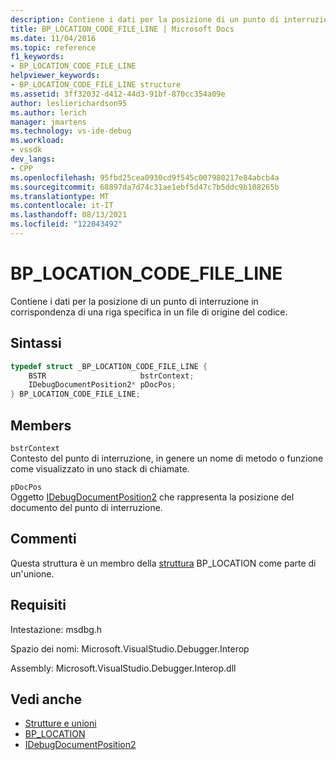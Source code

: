 ```yaml
---
description: Contiene i dati per la posizione di un punto di interruzione in corrispondenza di una riga specifica in un file di origine del codice.
title: BP_LOCATION_CODE_FILE_LINE | Microsoft Docs
ms.date: 11/04/2016
ms.topic: reference
f1_keywords:
- BP_LOCATION_CODE_FILE_LINE
helpviewer_keywords:
- BP_LOCATION_CODE_FILE_LINE structure
ms.assetid: 3ff32032-d412-44d3-91bf-870cc354a09e
author: leslierichardson95
ms.author: lerich
manager: jmartens
ms.technology: vs-ide-debug
ms.workload:
- vssdk
dev_langs:
- CPP
ms.openlocfilehash: 95fbd25cea0930cd9f545c007980217e84abcb4a
ms.sourcegitcommit: 68897da7d74c31ae1ebf5d47c7b5ddc9b108265b
ms.translationtype: MT
ms.contentlocale: it-IT
ms.lasthandoff: 08/13/2021
ms.locfileid: "122043492"
---
```

# <a name="bp_location_code_file_line"></a>BP_LOCATION_CODE_FILE_LINE
Contiene i dati per la posizione di un punto di interruzione in corrispondenza di una riga specifica in un file di origine del codice.

## <a name="syntax"></a>Sintassi

```cpp
typedef struct _BP_LOCATION_CODE_FILE_LINE {
    BSTR                     bstrContext;
    IDebugDocumentPosition2* pDocPos;
} BP_LOCATION_CODE_FILE_LINE;
```

## <a name="members"></a>Members
`bstrContext`\
Contesto del punto di interruzione, in genere un nome di metodo o funzione come visualizzato in uno stack di chiamate.

`pDocPos`\
Oggetto [IDebugDocumentPosition2](../../../extensibility/debugger/reference/idebugdocumentposition2.md) che rappresenta la posizione del documento del punto di interruzione.

## <a name="remarks"></a>Commenti
Questa struttura è un membro della [struttura](../../../extensibility/debugger/reference/bp-location.md) BP_LOCATION come parte di un'unione.

## <a name="requirements"></a>Requisiti
Intestazione: msdbg.h

Spazio dei nomi: Microsoft.VisualStudio.Debugger.Interop

Assembly: Microsoft.VisualStudio.Debugger.Interop.dll

## <a name="see-also"></a>Vedi anche
- [Strutture e unioni](../../../extensibility/debugger/reference/structures-and-unions.md)
- [BP_LOCATION](../../../extensibility/debugger/reference/bp-location.md)
- [IDebugDocumentPosition2](../../../extensibility/debugger/reference/idebugdocumentposition2.md)
